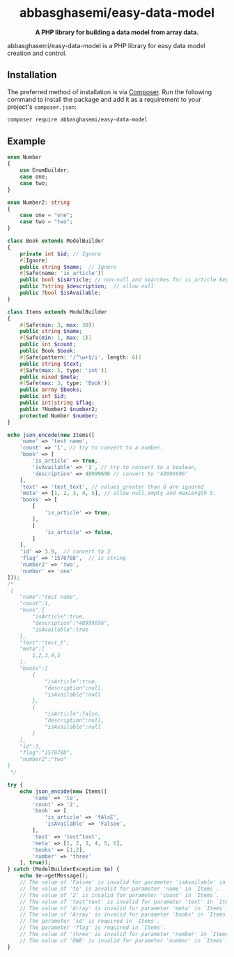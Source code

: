 <h1 align="center">abbasghasemi/easy-data-model</h1>

<p align="center">
    <strong>A PHP library for building a data model from array data.</strong>
</p>

abbasghasemi/easy-data-model is a PHP library for easy data model creation and control.

## Installation

The preferred method of installation is via [Composer](https://getcomposer.org). Run the following
command to install the package and add it as a requirement to your project's
`composer.json`:

```bash
composer require abbasghasemi/easy-data-model
```

## Example
```php
enum Number
{
    use EnumBuilder;
    case one;
    case two;
}

enum Number2: string
{
    case one = "one";
    case two = "two";
}

class Book extends ModelBuilder
{
    private int $id; // Ignore
    #[Ignore]
    public string $name;  // Ignore
    #[Safe(name: 'is_article')]
    public bool $isArticle; // non-null and searches for is_article key
    public ?string $description;  // allow null
    public ?bool $isAvailable;
}

class Items extends ModelBuilder
{
    #[Safe(min: 3, max: 30)]
    public string $name;
    #[Safe(min: 1, max: 1)]
    public int $count;
    public Book $book;
    #[Safe(pattern: '/^\w+$/i', length: 6)]
    public string $text;
    #[Safe(max: 5, type: 'int')]
    public mixed $meta;
    #[Safe(max: 3, type: 'Book')]
    public array $books;
    public int $id;
    public int|string $flag;
    public ?Number2 $number2;
    protected Number $number;
}

echo json_encode(new Items([
    'name' => 'test name',
    'count' => '1', // try to convert to a number.
    'book' => [
        'is_article' => true,
        'isAvailable' => '1', // try to convert to a boolean,
        'description' => 48999696 // convert to '48999696'
    ],
    'text' => 'test_text', // values greater than 6 are ignored
    'meta' => [1, 2, 3, 4, 5], // allow null,empty and maxLength 5.
    'books' => [
        [
            'is_article' => true,
        ],
        [
            'is_article' => false,
        ]
    ],
    'id' => 3.9,  // convert to 3
    'flag' => '1578788',  // is string
    'number2' => 'two',
    'number' => 'one'
]));
/*
 {
    "name":"test name",
    "count":1,
    "book":{
        "isArticle":true,
        "description":"48999696",
        "isAvailable":true
    },
    "text":"test_t",
    "meta":[
        1,2,3,4,5
    ],
    "books":[
        {
            "isArticle":true,
            "description":null,
            "isAvailable":null
        },
        {
            "isArticle":false,
            "description":null,
            "isAvailable":null
        }
    ],
    "id":3,
    "flag":"1578788",
    "number2":"two"
}
 */

try {
    echo json_encode(new Items([
        'name' => 'te',
        'count' => '2',
        'book' => [
            'is_article' => 'fAlsE',
            'isAvailable' => 'Falsee',
        ],
        'text' => 'test^text',
        'meta' => [1, 2, 3, 4, 5, 6],
        'books' => [1,2],
        'number' => 'three'
    ], true));
} catch (ModelBuilderException $e) {
    echo $e->getMessage();
    // The value of 'Falsee' is invalid for parameter 'isAvailable' in `Book`.
    // The value of 'te' is invalid for parameter 'name' in `Items`.
    // The value of '2' is invalid for parameter 'count' in `Items`.
    // The value of 'test^text' is invalid for parameter 'text' in `Items`.
    // The value of 'Array' is invalid for parameter 'meta' in `Items`.
    // The value of 'Array' is invalid for parameter 'books' in `Items`.
    // The parameter 'id' is required in `Items`.
    // The parameter 'flag' is required in `Items`.
    // The value of 'three' is invalid for parameter 'number' in `Items`.
    // The value of 'ONE' is invalid for parameter 'number' in `Items`.
}
```
[license]: https://github.com/abbasghasemi/easy-data-model/blob/master/LICENSE